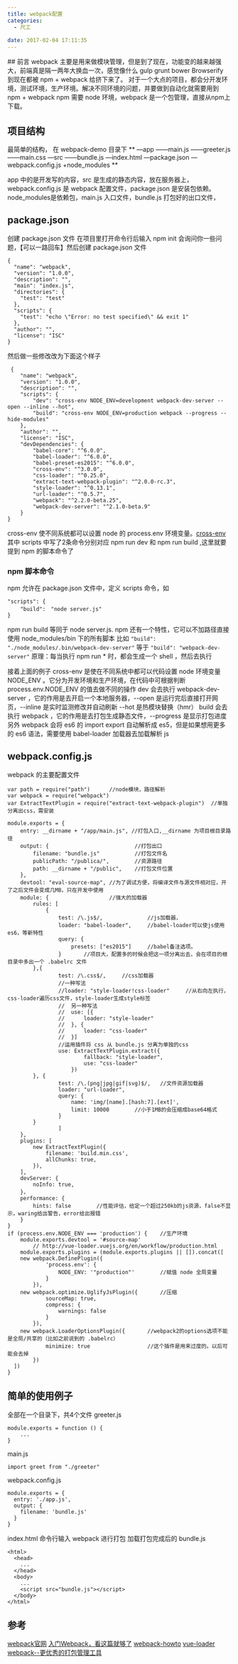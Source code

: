 ```yaml
---
title: webpack配置
categories:
  - 尺工
 
date: 2017-02-04 17:11:35
---
```

<p></p>
<!-- more -->
## 前言
webpack 主要是用来做模块管理，但是到了现在，功能变的越来越强大，前端真是隔一两年大换血一次，感觉像什么 gulp grunt bower Browserify 到现在都被 npm + webpack 给挤下来了。
对于一个大点的项目，都会分开发环境，测试环境，生产环境。解决不同环境的问题，并要做到自动化就需要用到 npm + webpack
npm 需要 node 环境，webpack 是一个包管理，直接从npm上下载。

## 项目结构
最简单的结构，
在 webpack-demo 目录下
**
—app
——main.js
——greeter.js
——main.css
—src
——bundle.js
—index.html
—package.json
—webpack.config.js
+node_modules
**

app 中的是开发写的内容，src 是生成的静态内容，放在服务器上，webpack.config.js 是 webpack 配置文件，package.json 是安装包依赖。node_modules是依赖包，main.js 入口文件，bundle.js 打包好的出口文件，
## package.json
创建 package.json 文件
在项目里打开命令行后输入 npm init 会询问你一些问题，【可以一路回车】然后创建 package.json 文件
```
{
  "name": "webpack",
  "version": "1.0.0",
  "description": "",
  "main": "index.js",
  "directories": {
    "test": "test"
  },
  "scripts": {
    "test": "echo \"Error: no test specified\" && exit 1"
  },
  "author": "",
  "license": "ISC"
}

```
 然后做一些修改改为下面这个样子
```
 {
	"name": "webpack",
	"version": "1.0.0",
	"description": "",
	"scripts": {
		"dev": "cross-env NODE_ENV=development webpack-dev-server --open --inline --hot",
		"build": "cross-env NODE_ENV=production webpack --progress --hide-modules"
	},
	"author": "",
	"license": "ISC",
	"devDependencies": {
		"babel-core": "^6.0.0",
		"babel-loader": "^6.0.0",
		"babel-preset-es2015": "^6.0.0",
		"cross-env": "^3.0.0",
		"css-loader": "^0.25.0",
		"extract-text-webpack-plugin": "^2.0.0-rc.3",
		"style-loader": "^0.13.1",
		"url-loader": "^0.5.7",
		"webpack": "^2.2.0-beta.25",
		"webpack-dev-server": "^2.1.0-beta.9"
	}
}
```
cross-env 使不同系统都可以设置 node 的 process.env 环境变量。[cross-env](http://npm.taobao.org/package/cross-env)
其中 scripts 中写了2条命令分别对应 npm run dev 和 npm run build ,这里就要提到 npm 的脚本命令了
### npm 脚本命令
npm 允许在 package.json 文件中，定义 scripts 命令，如
```
"scripts": {
	"build":　"node server.js"
}
```
npm run build 等同于 node server.js.
npm 还有一个特性，它可以不加路径直接使用 node_modules/bin 下的所有脚本
比如 `"build": "./node_modules/.bin/webpack-dev-server"` 等于 `"build": "webpack-dev-server"`
原理：每当执行 npm run * 时，都会生成一个 shell ，然后去执行

接着上面的例子
cross-env 是使在不同系统中都可以代码设置 node 环境变量 NODE_ENV 。它分为开发环境和生产环境，在代码中可根据判断 process.env.NODE_ENV 的值去做不同的操作
dev 会去执行 webpack-dev-server ，它的作用是去开启一个本地服务器，--open 是运行完后直接打开网页，--inline 是实时监测修改并自动刷新 --hot 是热模块替换（hmr）
build 会去执行 webpack ，它的作用是去打包生成静态文件，--progress 是显示打包进度
另外 webpack 会将 es6 的 import export 自动解析成 es5，但是如果想用更多的 es6 语法，需要使用 babel-loader 加载器去加载解析 js
## webpack.config.js
webpack 的主要配置文件
```
var path = require("path")		//node模块，路径解析
var webpack = require("webpack")	
var ExtractTextPlugin = require("extract-text-webpack-plugin")	//单独分离出css，需安装

module.exports = {
	entry: __dirname + "/app/main.js", //打包入口,__dirname 为项目根目录路径
	output: {							//打包出口
		filename: "bundle.js"			//打包文件名
		publicPath: "/publica/",		//资源路径
		path: __dirname + "/public",	//打包文件位置
	},
	devtool: "eval-source-map", //为了调试方便，将编译文件与源文件相对应，开了之后文件会变成几MB，只在开发中使用
	module: {					//强大的加载器
		rules: [
			{
				test: /\.js$/,				//js加载器，
				loader: "babel-loader",		//babel-loader可以使js使用es6，等新特性
				query: {
					presets: ["es2015"]		//babel备注选项。
				}		//项目大，配置多的时候会把这一项分离出去，会在项目的根目录中多出一个 .babelrc 文件
		},{
				test: /\.css$/,		//css加载器
				//一种写法
				//loader: "style-loader!css-loader" 	//从右向左执行，css-loader遍历css文件，style-loader生成style标签
				//	另一种写法		
				//	use: [{
				//		loader: "style-loader"
				//	}, {
				//		loader: "css-loader"
				//	}]
				//运用插件将 css 从 bundle.js 分离为单独的css
				use: ExtractTextPlugin.extract({
						fallback: "style-loader",
						use: "css-loader"
					})
		}, {
				test: /\.(png|jpg|gif|svg)$/,	//文件资源加载器
				loader: "url-loader",
				query: {
					name: 'img/[name].[hash:7].[ext]',
					limit: 10000		//小于1MB的会压缩成base64格式
				}
		}
				]
	},
	plugins: [
		new ExtractTextPlugin({
			filename: 'build.min.css',
			allChunks: true,
		}), 
	],
	devServer: {
		noInfo: true,
	}，
	performance: {
		hints: false		//性能评估，给定一个超过250kb的js资源，false不显示，waring给出警告，error给出报错
	}
}
if (process.env.NODE_ENV === 'production') {	//生产环境
	module.exports.devtool = '#source-map'
		// http://vue-loader.vuejs.org/en/workflow/production.html
	module.exports.plugins = (module.exports.plugins || []).concat([
    new webpack.DefinePlugin({
			'process.env': {
				NODE_ENV: '"production"'		//赋值 node 全局变量
			}
		}),
    new webpack.optimize.UglifyJsPlugin({		//压缩
			sourceMap: true,
			compress: {
				warnings: false
			}
		}),
    new webpack.LoaderOptionsPlugin({		//webpack2的options选项不能是全局/共享的（比如之前说到的 .babelrc）
			minimize: true					//这个插件是用来过度的。以后可能会去掉
		})
  ])
}
```
## 简单的使用例子
全部在一个目录下，共4个文件
greeter.js
```
module.exports = function () {
	...
}
```
main.js
```
import greet from "./greeter"
```
webpack.config.js
```
module.exports = {
  entry: './app.js',
  output: {
    filename: 'bundle.js'
  }
}
```
index.html 
命令行输入 webpack 进行打包
加载打包完成后的 bundle.js 
```
<html>
  <head>
    ...
  </head>
  <body>
    ...
    <script src="bundle.js"></script>
  </body>
</html>
```

## 参考
[webpack官网](https://webpack.js.org/)
[入门Webpack，看这篇就够了](http://blog.csdn.net/kun5706947/article/details/52596766)
[webpack-howto](https://github.com/petehunt/webpack-howto)
[vue-loader](http://vue-loader.vuejs.org/en/)
[webpack--更优秀的打包管理工具](http://jixianqianduan.com/frontend-build/2015/04/01/webpack-tool.html)




